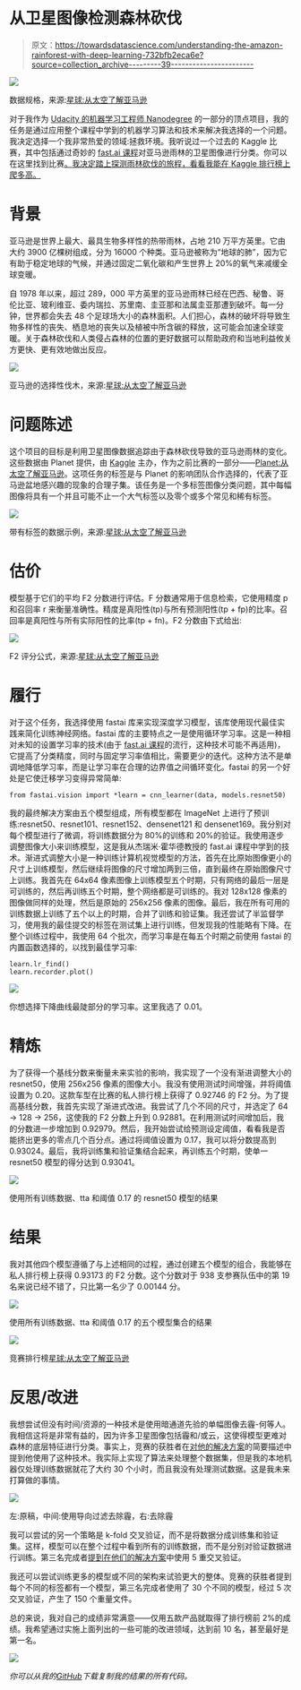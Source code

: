 # 从卫星图像检测森林砍伐

> 原文：<https://towardsdatascience.com/understanding-the-amazon-rainforest-with-deep-learning-732bfb2eca6e?source=collection_archive---------39----------------------->

![](img/345d7e9099b01bddaf76bf61b202f9a2.png)

数据规格，来源:[星球:从太空了解亚马逊](https://www.kaggle.com/c/planet-understanding-the-amazon-from-space/data)

对于我作为 [Udacity 的机器学习工程师 Nanodegree](https://www.udacity.com/course/machine-learning-engineer-nanodegree--nd009t) 的一部分的顶点项目，我的任务是通过应用整个课程中学到的机器学习算法和技术来解决我选择的一个问题。我决定选择一个我非常热爱的领域:拯救环境。我听说过一个过去的 Kaggle 比赛，其中包括通过奇妙的 [fast.ai 课程](https://course.fast.ai/)对亚马逊雨林的卫星图像进行分类。你可以在这里找到比赛[。我决定踏上探测雨林砍伐的旅程，看看我能在 Kaggle 排行榜上爬多高。](https://www.kaggle.com/c/planet-understanding-the-amazon-from-space)

# 背景

亚马逊是世界上最大、最具生物多样性的热带雨林，占地 210 万平方英里。它由大约 3900 亿棵树组成，分为 16000 个种类。亚马逊被称为“地球的肺”，因为它有助于稳定地球的气候，并通过固定二氧化碳和产生世界上 20%的氧气来减缓全球变暖。

自 1978 年以来，超过 289，000 平方英里的亚马逊雨林已经在巴西、秘鲁、哥伦比亚、玻利维亚、委内瑞拉、苏里南、圭亚那和法属圭亚那遭到破坏。每一分钟，世界都会失去 48 个足球场大小的森林面积。人们担心，森林的破坏将导致生物多样性的丧失、栖息地的丧失以及植被中所含碳的释放，这可能会加速全球变暖。关于森林砍伐和人类侵占森林的位置的更好数据可以帮助政府和当地利益攸关方更快、更有效地做出反应。

![](img/ca9e00a69e5dd89d8a7ade66676d6a47.png)

亚马逊的选择性伐木，来源:[星球:从太空了解亚马逊](https://www.kaggle.com/c/planet-understanding-the-amazon-from-space/data)

# 问题陈述

这个项目的目标是利用卫星图像数据追踪由于森林砍伐导致的亚马逊雨林的变化。这些数据由 Planet 提供，由 [Kaggle](https://www.kaggle.com/) 主办，作为之前比赛的一部分——[Planet:从太空了解亚马逊](https://www.kaggle.com/c/planet-understanding-the-amazon-from-space/overview)。这项任务的标签是与 Planet 的影响团队合作选择的，代表了亚马逊盆地感兴趣的现象的合理子集。该任务是一个多标签图像分类问题，其中每幅图像将具有一个并且可能不止一个大气标签以及零个或多个常见和稀有标签。

![](img/3d87cf45e040cc209f270952ed2b4b15.png)

带有标签的数据示例，来源:[星球:从太空了解亚马逊](https://www.kaggle.com/c/planet-understanding-the-amazon-from-space/data)

# 估价

模型基于它们的平均 F2 分数进行评估。F 分数通常用于信息检索，它使用精度 p 和召回率 r 来衡量准确性。精度是真阳性(tp)与所有预测阳性(tp + fp)的比率。召回率是真阳性与所有实际阳性的比率(tp + fn)。F2 分数由下式给出:

![](img/4cde048b40d8200058d803d2f47de53a.png)

F2 评分公式，来源:[星球:从太空了解亚马逊](https://www.kaggle.com/c/planet-understanding-the-amazon-from-space/overview/evaluation)

# 履行

对于这个任务，我选择使用 fastai 库来实现深度学习模型，该库使用现代最佳实践来简化训练神经网络。fastai 库的主要特点之一是使用循环学习率。这是一种相对未知的设置学习率的技术(由于 [fast.ai 课程](https://www.fast.ai/)的流行，这种技术可能不再适用)，它提高了分类精度，同时与固定学习率值相比，需要更少的迭代。这种方法不是单调地降低学习率，而是让学习率在合理的边界值之间循环变化。fastai 的另一个好处是它使迁移学习变得异常简单:

```
from fastai.vision import *learn = cnn_learner(data, models.resnet50)
```

我的最终解决方案由五个模型组成，所有模型都在 ImageNet 上进行了预训练:resnet50、resnet101、resnet152、densenet121 和 densenet169。我分别对每个模型进行了微调，将训练数据分为 80%的训练和 20%的验证。我使用逐步调整图像大小来训练模型，这是我从杰瑞米·霍华德教授的 fast.ai 课程中学到的技术。渐进式调整大小是一种训练计算机视觉模型的方法，首先在比原始图像更小的尺寸上训练模型，然后继续将图像的尺寸增加两到三倍，直到最终在原始图像尺寸上训练。我首先在 64x64 像素图像上训练模型五个时期，只有网络的最后一层是可训练的，然后再训练五个时期，整个网络都是可训练的。我对 128x128 像素的图像做同样的处理，然后是原始的 256x256 像素的图像。最后，我在所有可用的训练数据上训练了五个以上的时期，合并了训练和验证集。我还尝试了半监督学习，使用我的最佳提交的标签在测试集上进行训练，但发现我的性能略有下降。在整个训练过程中，我使用 64 个批次，而学习率是在每五个时期之前使用 fastai 的内置函数选择的，以找到最佳学习率:

```
learn.lr_find()
learn.recorder.plot()
```

![](img/009f293b26632f8c29d69313f66b106d.png)

你想选择下降曲线最陡部分的学习率。这里我选了 0.01。

# 精炼

为了获得一个基线分数来衡量未来实验的影响，我实现了一个没有渐进调整大小的 resnet50，使用 256x256 像素的图像大小。我没有使用测试时间增强，并将阈值设置为 0.20。这款车型在比赛的私人排行榜上获得了 0.92746 的 F2 分。为了提高基线分数，我首先实现了渐进式改进。我尝试了几个不同的尺寸，并选定了 64 -> 128 -> 256，这使我的 F2 分数上升到 0.92881。在利用测试时间增加后，我的分数进一步增加到 0.92979。然后，我开始尝试给预测设定阈值，看看我是否能挤出更多的零点几个百分点。通过将阈值设置为 0.17，我可以将分数提高到 0.93024。最后，我将训练集和验证集结合起来，再训练五个时期，使单一 resnet50 模型的得分达到 0.93041。

![](img/101ababe29ead1771ed7e5e794abdf23.png)

使用所有训练数据、tta 和阈值 0.17 的 resnet50 模型的结果

# 结果

我对其他四个模型遵循了与上述相同的过程，通过创建五个模型的组合，我能够在私人排行榜上获得 0.93173 的 F2 分数。这个分数对于 938 支参赛队伍中的第 19 名来说已经不错了，只比第一名少了 0.00144 分。

![](img/ff9014ab403fa745f92325db2a342412.png)

使用所有训练数据、tta 和阈值 0.17 的五个模型集合的结果

![](img/c786bc60a42fabed59e5290602992b2f.png)

竞赛排行榜[星球:从太空了解亚马逊](https://www.kaggle.com/c/planet-understanding-the-amazon-from-space/leaderboard)

# 反思/改进

我想尝试但没有时间/资源的一种技术是使用暗通道先验的单幅图像去霾-何等人。我相信这将是非常有益的，因为许多卫星图像包括霾和/或云，这使得模型更难对森林的底层特征进行分类。事实上，竞赛的获胜者在[对他的解决方案](https://www.kaggle.com/c/planet-understanding-the-amazon-from-space/discussion/36809)的简要描述中提到他使用了这种技术。我实际上实现了算法来处理整个数据集，但是我的本地机器仅处理训练数据就花了大约 30 个小时，而且我没有处理测试数据。这是我未来打算做的事情。

![](img/844f1f0fa518d712271bc33005b96db0.png)

左:原稿，中间:使用导向过滤去除霾，右:去除霾

我可以尝试的另一个策略是 k-fold 交叉验证，而不是将数据分成训练集和验证集。这样，模型可以在整个过程中看到所有的训练数据，而不是分别对验证数据进行训练。第三名完成者[提到在他们的解决方案](https://www.kaggle.com/c/planet-understanding-the-amazon-from-space/discussion/38831)中使用 5 重交叉验证。

我还可以尝试训练更多的模型或不同的架构来试验更大的整体。竞赛的获胜者提到每个不同的标签都有一个模型，第三名完成者使用了 30 个不同的模型，经过 5 次交叉验证，产生了 150 个重量文件。

总的来说，我对自己的成绩非常满意——仅用五款产品就取得了排行榜前 2%的成绩。我希望通过实施上面列出的一些可能的改进领域，达到前 10 名，甚至最好是第一名。

![](img/6cb13ae7e0b6a6dae2aaefabe64c610d.png)

*你可以从我的*[*GitHub*](https://github.com/ncondo/amazon-from-space)*下载复制我的结果的所有代码。*